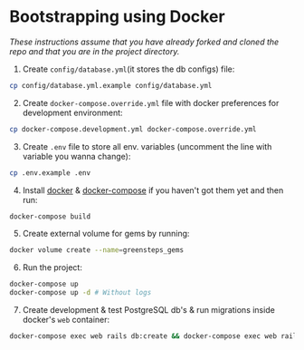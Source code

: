 # Bootstrapping using Docker
*These instructions assume that you have already forked and cloned the repo and
that you are in the project directory.*

1) Create `config/database.yml`(it stores the db configs) file:

  ```bash
  cp config/database.yml.example config/database.yml
  ```

2) Create `docker-compose.override.yml` file with docker preferences for development environment:

  ```bash
  cp docker-compose.development.yml docker-compose.override.yml
  ```

3) Create `.env` file to store all env. variables (uncomment the line with variable you wanna change):

  ```bash
  cp .env.example .env
  ```

4) Install [docker](https://docs.docker.com/engine/installation/) & [docker-compose](https://docs.docker.com/compose/install/) if you haven't got them yet and then run:

  ```bash
  docker-compose build
  ```

5) Create external volume for gems by running:

  ```bash
  docker volume create --name=greensteps_gems
  ```

6) Run the project:

  ```bash
  docker-compose up
  docker-compose up -d # Without logs
  ```

7) Create development & test PostgreSQL db's & run migrations inside docker's `web` container:

  ```bash
  docker-compose exec web rails db:create && docker-compose exec web rails db:migrate
  ```
